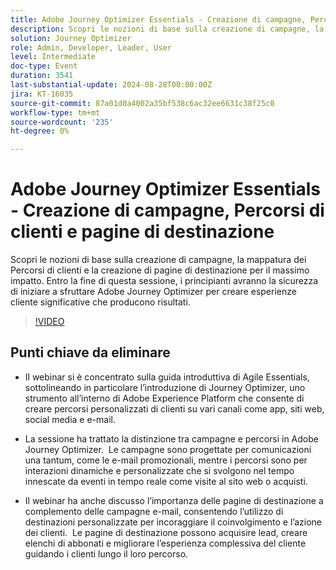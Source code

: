 ```yaml
---
title: Adobe Journey Optimizer Essentials - Creazione di campagne, Percorsi di clienti e pagine di destinazione
description: Scopri le nozioni di base sulla creazione di campagne, la mappatura dei Percorsi di clienti e la creazione di pagine di destinazione per il massimo impatto. Entro la fine di questa sessione, i principianti avranno la sicurezza di iniziare a sfruttare Adobe Journey Optimizer per creare esperienze cliente significative che producono risultati.
solution: Journey Optimizer
role: Admin, Developer, Leader, User
level: Intermediate
doc-type: Event
duration: 3541
last-substantial-update: 2024-08-28T00:00:00Z
jira: KT-16035
source-git-commit: 87a01d0a4002a35bf538c6ac32ee6631c38f25c0
workflow-type: tm+mt
source-wordcount: '235'
ht-degree: 0%

---
```



# Adobe Journey Optimizer Essentials - Creazione di campagne, Percorsi di clienti e pagine di destinazione

Scopri le nozioni di base sulla creazione di campagne, la mappatura dei Percorsi di clienti e la creazione di pagine di destinazione per il massimo impatto. Entro la fine di questa sessione, i principianti avranno la sicurezza di iniziare a sfruttare Adobe Journey Optimizer per creare esperienze cliente significative che producono risultati.

>[!VIDEO](https://video.tv.adobe.com/v/3433000/?learn=on)

## Punti chiave da eliminare

* Il webinar si è concentrato sulla guida introduttiva di Agile Essentials, sottolineando in particolare l’introduzione di Journey Optimizer, uno strumento all’interno di Adobe Experience Platform che consente di creare percorsi personalizzati di clienti su vari canali come app, siti web, social media e e-mail. &#x200B;

* La sessione ha trattato la distinzione tra campagne e percorsi in Adobe Journey Optimizer. &#x200B; Le campagne sono progettate per comunicazioni una tantum, come le e-mail promozionali, mentre i percorsi sono per interazioni dinamiche e personalizzate che si svolgono nel tempo innescate da eventi in tempo reale come visite al sito web o acquisti. &#x200B;

* Il webinar ha anche discusso l’importanza delle pagine di destinazione a complemento delle campagne e-mail, consentendo l’utilizzo di destinazioni personalizzate per incoraggiare il coinvolgimento e l’azione dei clienti. &#x200B; Le pagine di destinazione possono acquisire lead, creare elenchi di abbonati e migliorare l’esperienza complessiva del cliente guidando i clienti lungo il loro percorso. &#x200B;

